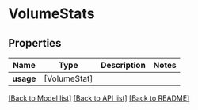 # VolumeStats

## Properties

Name | Type | Description | Notes
------------ | ------------- | ------------- | -------------
**usage** | [VolumeStat] |  | 

[[Back to Model list]](../README.md#documentation-for-models) [[Back to API list]](../README.md#documentation-for-api-endpoints) [[Back to README]](../README.md)


